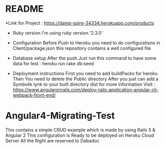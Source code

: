 # README

*Link for Project :
    https://damp-spire-34334.herokuapp.com/products

* Ruby version
    I'm using ruby version '2.3.0'

* Configuration
    Before Push to Heroku you need to do configurations in Client/package.json 
    this repository contains a well configured file 
* Database setup
    After the push Just run this command to have some data for test : heroku run rake db:seed

* Deployment instructions 
    First you need to add buildPacks for heroku
    Then You need to delete the Public directory
    After you just can add a Symbolik lynk to your built directory dist for more information Visit : https://www.angularonrails.com/deploy-rails-application-angular-cli-webpack-front-end/

# Angular4-Migrating-Test
This contains a simple CRUD example which is made by using Rails 5 & Angular 2
This configuration is Ready to be deployed on Heroku Cloud Server
All the Right are reserved to Dabadoc
